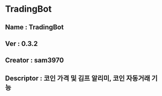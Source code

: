 # TradingBot
## Name       : TradingBot 
## Ver        : 0.3.2
## Creator    : sam3970
## Descriptor : 코인 가격 및 김프 알리미, 코인 자동거래 기능